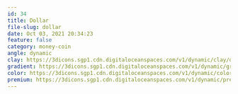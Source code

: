```yaml
---
id: 34
title: Dollar
file-slug: dollar
date: Oct 03, 2021 20:34:23
feature: false
category: money-coin
angle: dynamic
clay: https://3dicons.sgp1.cdn.digitaloceanspaces.com/v1/dynamic/clay/dollar-dynamic-clay.png
gradient: https://3dicons.sgp1.cdn.digitaloceanspaces.com/v1/dynamic/gradient/dollar-dynamic-gradient.png
color: https://3dicons.sgp1.cdn.digitaloceanspaces.com/v1/dynamic/color/dollar-dynamic-color.png
premium: https://3dicons.sgp1.cdn.digitaloceanspaces.com/v1/dynamic/premium/dollar-dynamic-premium.png
---
```

